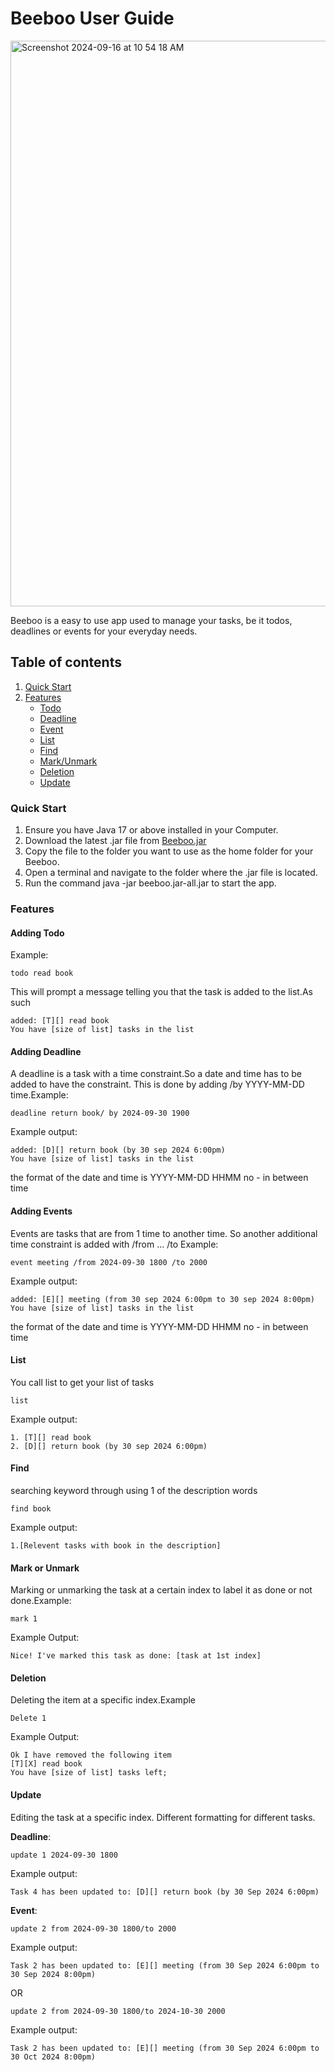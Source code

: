 # Beeboo User Guide

<img width="905" alt="Screenshot 2024-09-16 at 10 54 18 AM" src="https://github.com/user-attachments/assets/614ec9fb-6803-4883-bec8-f87c772997cf">

Beeboo is a easy to use app used to manage your tasks, be it todos, deadlines or events for your everyday needs.

## Table of contents

1. [Quick Start](#quick-start)
2. [Features](#features)
   - [Todo](#adding-todo)
   - [Deadline](#adding-deadline)
   - [Event](#adding-events)
   - [List](#list)
   - [Find](#find)
   - [Mark/Unmark](#mark-or-unmark)
   - [Deletion](#deletion)
   - [Update](#update)

### Quick Start
1. Ensure you have Java 17 or above installed in your Computer.
2. Download the latest .jar file from [Beeboo.jar](https://github.com/rubinnn/ip/releases/tag/v0.3-release)
3. Copy the file to the folder you want to use as the home folder for your Beeboo.
4. Open a terminal and navigate to the folder where the .jar file is located.
5. Run the command java -jar beeboo.jar-all.jar to start the app.
### Features

#### Adding Todo
Example:
```
todo read book
```
This will prompt a message telling you that the task is added to the list.As such

```
added: [T][] read book
You have [size of list] tasks in the list
```
#### Adding Deadline
A deadline is a task with a time constraint.So a date and time has to be added to have the constraint.
This is done by adding /by YYYY-MM-DD time.Example:
```
deadline return book/ by 2024-09-30 1900
```
Example output:
```
added: [D][] return book (by 30 sep 2024 6:00pm)
You have [size of list] tasks in the list
```
the format of the date and time is YYYY-MM-DD HHMM no - in between time

#### Adding Events
Events are tasks that are from 1 time to another time. So another additional time constraint is added with /from ... /to
Example:
```
event meeting /from 2024-09-30 1800 /to 2000
```
Example output:
```
added: [E][] meeting (from 30 sep 2024 6:00pm to 30 sep 2024 8:00pm)
You have [size of list] tasks in the list
```
the format of the date and time is YYYY-MM-DD HHMM no - in between time
#### List
You call list to get your list of tasks
```
list
```
Example output:
```
1. [T][] read book
2. [D][] return book (by 30 sep 2024 6:00pm)
```
#### Find
searching keyword through using 1 of the description words
```
find book
```
Example output:
```
1.[Relevent tasks with book in the description]
```
#### Mark or Unmark
Marking or unmarking the task at a certain index to label it as done or not done.Example:
```
mark 1
```
Example Output:
```
Nice! I've marked this task as done: [task at 1st index]
```
#### Deletion
Deleting the item at a specific index.Example
```
Delete 1
```
Example Output:
```
Ok I have removed the following item
[T][X] read book
You have [size of list] tasks left;
```
#### Update
Editing the task at a specific index. Different formatting for
different tasks.

**Deadline**:
```
update 1 2024-09-30 1800
```
Example output:
```
Task 4 has been updated to: [D][] return book (by 30 Sep 2024 6:00pm)
```

**Event**:
```
update 2 from 2024-09-30 1800/to 2000
```
Example output:
```
Task 2 has been updated to: [E][] meeting (from 30 Sep 2024 6:00pm to 30 Sep 2024 8:00pm)
```
OR
```
update 2 from 2024-09-30 1800/to 2024-10-30 2000
```
Example output:
```
Task 2 has been updated to: [E][] meeting (from 30 Sep 2024 6:00pm to 30 Oct 2024 8:00pm)
```

